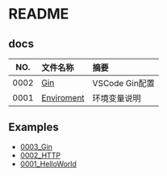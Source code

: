 # README

## docs

NO.|文件名称|摘要
:--:|:--|:--
0002| [Gin](docs/0002_Gin.md) | VSCode Gin配置
0001| [Enviroment](docs/0001_Enviroment.md) | 环境变量说明

## Examples

* [0003_Gin](src/0003_Gin)
* [0002_HTTP](src/0002_HTTP)
* [0001_HelloWorld](src/0001_HelloWorld)
